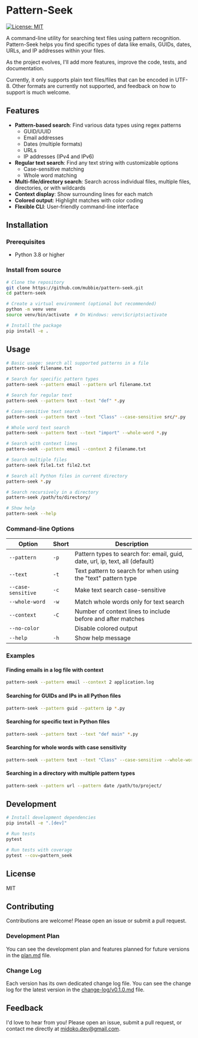 # Pattern-Seek

[![License: MIT](https://img.shields.io/badge/License-MIT-yellow.svg)](https://opensource.org/licenses/MIT)

A command-line utility for searching text files using pattern recognition. Pattern-Seek helps you find specific types of data like emails, GUIDs, dates, URLs, and IP addresses within your files.

As the project evolves, I'll add more features, improve the code, tests, and documentation.

Currently, it only supports plain text files/files that can be encoded in UTF-8. Other formats are currently not supported, and feedback on how to support is much welcome.

## Features

- **Pattern-based search**: Find various data types using regex patterns
  - GUID/UUID
  - Email addresses
  - Dates (multiple formats)
  - URLs
  - IP addresses (IPv4 and IPv6)
- **Regular text search**: Find any text string with customizable options
  - Case-sensitive matching
  - Whole word matching
- **Multi-file/directory search**: Search across individual files, multiple files, directories, or with wildcards
- **Context display**: Show surrounding lines for each match
- **Colored output**: Highlight matches with color coding
- **Flexible CLI**: User-friendly command-line interface

## Installation

### Prerequisites

- Python 3.8 or higher

### Install from source

```bash
# Clone the repository
git clone https://github.com/mubbie/pattern-seek.git
cd pattern-seek

# Create a virtual environment (optional but recommended)
python -m venv venv
source venv/bin/activate  # On Windows: venv\Scripts\activate

# Install the package
pip install -e .
```

## Usage

```bash
# Basic usage: search all supported patterns in a file
pattern-seek filename.txt

# Search for specific pattern types
pattern-seek --pattern email --pattern url filename.txt

# Search for regular text
pattern-seek --pattern text --text "def" *.py

# Case-sensitive text search
pattern-seek --pattern text --text "Class" --case-sensitive src/*.py

# Whole word text search
pattern-seek --pattern text --text "import" --whole-word *.py

# Search with context lines
pattern-seek --pattern email --context 2 filename.txt

# Search multiple files
pattern-seek file1.txt file2.txt

# Search all Python files in current directory
pattern-seek *.py

# Search recursively in a directory
pattern-seek /path/to/directory/

# Show help
pattern-seek --help
```

### Command-line Options

| Option | Short | Description |
|--------|-------|-------------|
| `--pattern` | `-p` | Pattern types to search for: email, guid, date, url, ip, text, all (default) |
| `--text` | `-t` | Text pattern to search for when using the "text" pattern type |
| `--case-sensitive` | `-c` | Make text search case-sensitive |
| `--whole-word` | `-w` | Match whole words only for text search |
| `--context` | `-C` | Number of context lines to include before and after matches |
| `--no-color` |  | Disable colored output |
| `--help` | `-h` | Show help message |

### Examples

#### Finding emails in a log file with context

```bash
pattern-seek --pattern email --context 2 application.log
```

#### Searching for GUIDs and IPs in all Python files

```bash
pattern-seek --pattern guid --pattern ip *.py
```

#### Searching for specific text in Python files

```bash
pattern-seek --pattern text --text "def main" *.py
```

#### Searching for whole words with case sensitivity

```bash
pattern-seek --pattern text --text "Class" --case-sensitive --whole-word src/*.py
```

#### Searching in a directory with multiple pattern types

```bash
pattern-seek --pattern url --pattern date /path/to/project/
```

## Development

```bash
# Install development dependencies
pip install -e ".[dev]"

# Run tests
pytest

# Run tests with coverage
pytest --cov=pattern_seek
```

## License

MIT

## Contributing

Contributions are welcome! Please open an issue or submit a pull request.

### Development Plan

You can see the development plan and features planned for future versions in the [plan.md](planning/plan.md) file.

### Change Log

Each version has its own dedicated change log file. You can see the change log for the latest version in the [change-log/v0.1.0.md](./change-log/v0.1.0.md) file.

## Feedback

I'd love to hear from you! Please open an issue, submit a pull request, or contact me directly at [midoko.dev@gmail.com](mailto:midoko.dev@gmail.com).
